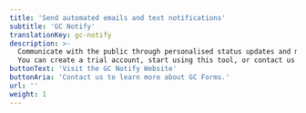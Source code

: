 ```yaml
---
title: 'Send automated emails and text notifications'
subtitle: 'GC Notify'
translationKey: gc-notify
description: >-
  Communicate with the public through personalised status updates and messages.
  You can create a trial account, start using this tool, or contact us or by visiting the GC Notify website.
buttonText: 'Visit the GC Notify Website'
buttonAria: 'Contact us to learn more about GC Forms.'
url: ''
weight: 1    
---
```


